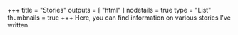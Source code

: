+++
title = "Stories"
outputs = [ "html" ]
nodetails = true
type = "List"
thumbnails = true
+++
Here, you can find information on various stories I've written.